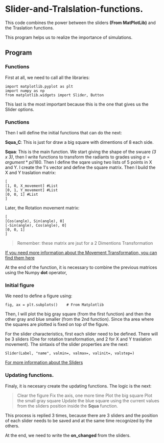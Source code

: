 # Slider-and-Tralslation-functions.

This code combines the power between the sliders **(From MatPlotLib)** and the Traslation functions. 

This program helps us to realize the importance of simulations. 

## Program

### Functions

First at all, we need to call all the libraries:

```
import matplotlib.pyplot as plt
import numpy as np
from matplotlib.widgets import Slider, Button
``` 

This last is the most important because this is the one that gives us the Slider options. 

### Functions

Then I will define the initial functions that can do the next: 

**Squa_C**: This is just for draw a big square with dimentions of 8 each side. 

**Squa**: This is the main function. We start giving the shape of the swuare _(3 x 3)_, then I write functions to transform the radiants to grades using $`a = argument * pi / 180`$. Then I define the sqare using two lists of 5 points in X and Y. I create the 1's vector and define the square matrix. Then I build the X and Y traslation matrix: 


```
[
[1, 0, X_movement] #List
[0, 1, Y_movement] #List
[0, 0, 1] #List
]
```

Later, the Rotation movement matrix: 

```
[
[Cos(angle), Sin(angle), 0]
[-Sin(angle), Cos(angle), 0]
[0, 0, 1]
]
```

> Remember: these matrix are jsut for a 2 Dimentions Transformation

[If you need more information about the Movement Transformation, you can find them here](https://www.tutorialspoint.com/computer_graphics/2d_transformation.html)

At the end of the function, it is necessary to combine the previous matrices using the Numpy **dot** operator, 


### Initial figure

We need to define a figure using: 

```
fig, ax = plt.subplots()    # From Matplotlib
```

Then, I will plot the big gray square (from the first function) and then the other gray and blue smaller (from the 2nd function). Since tha area where the squares are plotted is fixed on top of the figure. 

For the slider characteristics, first each slider need to be defined. There will be 3 sliders (One for rotation transformation, and 2 for X and Y traslation movement). The sintaxis of the slider properties are the next: 

```
Slider(Label, "name", valmin=, valmax=, valinit=, valstep=)
```

[For more information about the Sliders](https://matplotlib.org/stable/gallery/widgets/slider_demo.html)


### Updating functions. 

Finaly, it is necesary create the updating functions. The logic is the next: 

> Clear the figure
> Fix the axis, one more time
> Plot the big square
> Plot the small gray square
> Update the blue square using the current values from the sliders position inside the **Squa** function. 

This process is replied 3 times, because there are 3 sliders and the position of each slider needs to be saved and at the same time recognized by the others.



At the end, we need to write the **on_changed** from the sliders. 


